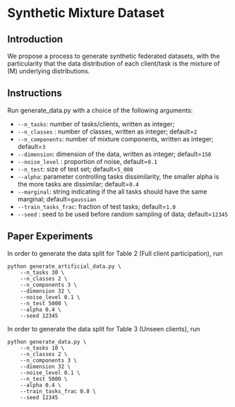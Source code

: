 # Synthetic Mixture Dataset

## Introduction
We propose a process to generate synthetic federated datasets,
with the particularity that the data distribution of each client/task is the mixture
of \(M\) underlying distributions.


## Instructions

Run generate_data.py with a choice of the following arguments:

- ```--n_tasks```: number of tasks/clients, written as integer;
- ```--n_classes``` : number of classes, written as integer; default=``2``
- ```--n_components```: number of mixture components, written as integer; default=``3``
- ```--dimension```: dimension of the data, written as integer; default=``150``
- ```--noise_level``` : proportion of noise, default=``0.1`` 
- ```--n_test```: size of test set; default=``5_000``
- ```--alpha```: parameter controlling tasks dissimilarity, the smaller alpha is the more tasks are dissimilar;
  default=``0.4``
- ```--marginal```: string indicating if the all tasks should have the same marginal; default=``gaussian``
- ```--train_tasks_frac```: fraction of test tasks; default=``1.0``
- ```--seed``` : seed to be used before random sampling of data; default=``12345``


## Paper Experiments

In order to generate the data split for Table 2 (Full client participation), run

```
python generate_artificial_data.py \
    --n_tasks 30 \
    --n_classes 2 \
    --n_components 3 \
    --dimension 32 \
    --noise_level 0.1 \
    --n_test 5000 \
    --alpha 0.4 \
    --seed 12345    
```

In order to generate the data split for Table 3 (Unseen clients), run

```
python generate_data.py \
    --n_tasks 10 \
    --n_classes 2 \
    --n_components 3 \
    --dimension 32 \
    --noise_level 0.1 \
    --n_test 5000 \
    --alpha 0.4 \
    --train_tasks_frac 0.8 \
    --seed 12345    
```
